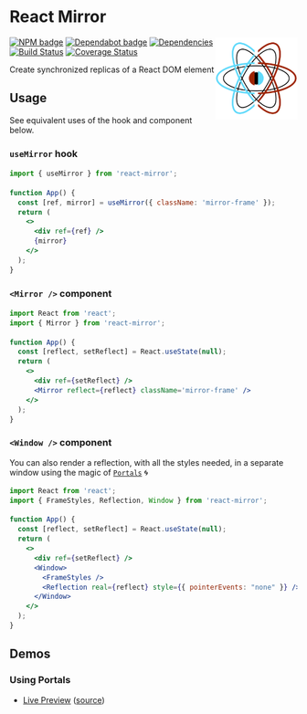 # React Mirror

<span><img alt="⚛️" align="right" width="144" height="144" src="https://github.com/iamogbz/react-mirror/raw/main/assets/logo.png"/></span>

[![NPM badge](https://img.shields.io/npm/v/react-mirror)](https://www.npmjs.com/package/react-mirror)
[![Dependabot badge](https://badgen.net/github/dependabot/iamogbz/react-mirror/?icon=dependabot)](https://app.dependabot.com)
[![Dependencies](https://img.shields.io/librariesio/github/iamogbz/react-mirror)](https://libraries.io/github/iamogbz/react-mirror)
[![Build Status](https://github.com/iamogbz/react-mirror/workflows/Build/badge.svg)](https://github.com/iamogbz/react-mirror/actions)
[![Coverage Status](https://coveralls.io/repos/github/iamogbz/react-mirror/badge.svg?branch=refs/heads/main)](https://coveralls.io/github/iamogbz/react-mirror)

Create synchronized replicas of a React DOM element

## Usage

See equivalent uses of the hook and component below.

### `useMirror` hook

```jsx
import { useMirror } from 'react-mirror';

function App() {
  const [ref, mirror] = useMirror({ className: 'mirror-frame' });
  return (
    <>
      <div ref={ref} />
      {mirror}
    </>
  );
}
```

### `<Mirror />` component

```jsx
import React from 'react';
import { Mirror } from 'react-mirror';

function App() {
  const [reflect, setReflect] = React.useState(null);
  return (
    <>
      <div ref={setReflect} />
      <Mirror reflect={reflect} className='mirror-frame' />
    </>
  );
}
```

### `<Window />` component

You can also render a reflection, with all the styles needed, in a separate window using the magic of [`Portals`](https://reactjs.org/docs/portals.html) 🌀

```jsx
import React from 'react';
import { FrameStyles, Reflection, Window } from 'react-mirror';

function App() {
  const [reflect, setReflect] = React.useState(null);
  return (
    <>
      <div ref={setReflect} />
      <Window>
        <FrameStyles />
        <Reflection real={reflect} style={{ pointerEvents: "none" }} />
      </Window>
    </>
  );
}
```

## Demos

### Using Portals

- [Live Preview](https://ogbizi.com/react-mirror/) ([source](demo))
